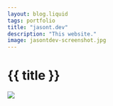 ```yaml
---
layout: blog.liquid
tags: portfolio
title: "jasont.dev"
description: "This website."
image: jasontdev-screenshot.jpg
---
```


# {{ title }}

<img src="{{ image }}" />